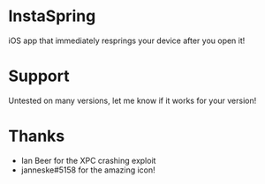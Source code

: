# InstaSpring
iOS app that immediately resprings your device after you open it!

# Support
Untested on many versions, let me know if it works for your version!

# Thanks
- Ian Beer for the XPC crashing exploit
- janneske#5158 for the amazing icon!
